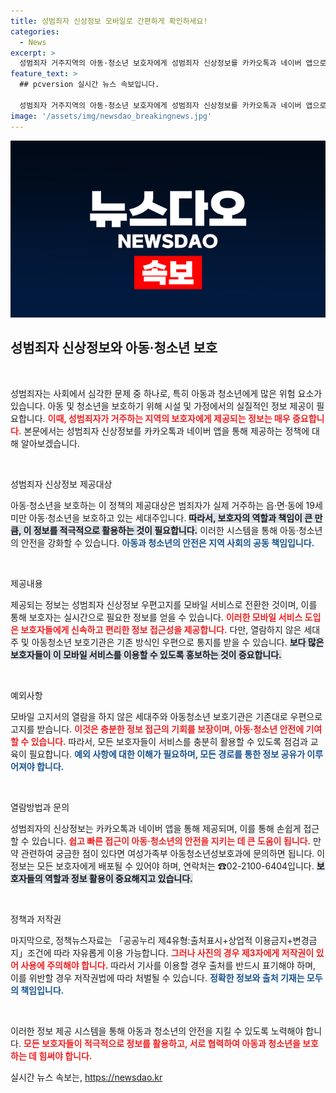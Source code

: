 ```yaml
---
title: 성범죄자 신상정보 모바일로 간편하게 확인하세요!
categories:
  - News
excerpt: >
  성범죄자 거주지역의 아동·청소년 보호자에게 성범죄자 신상정보를 카카오톡과 네이버 앱으로 제공하는 새로운 모바일 서비스가 시작됩니다. 안전한 환경을 위한 필수 정보, 지금 클릭하세요!
feature_text: >
  ## pcversion 실시간 뉴스 속보입니다.

  성범죄자 거주지역의 아동·청소년 보호자에게 성범죄자 신상정보를 카카오톡과 네이버 앱으로 제공하는 새로운 모바일 서비스가 시작됩니다. 안전한 환경을 위한 필수 정보, 지금 클릭하세요!
image: '/assets/img/newsdao_breakingnews.jpg'
---
```


<p><img src="/assets/img/newsdao_breakingnews.jpg" alt="pcversion 속보" /></p>

<h2 data-ke-size="size26">성범죄자 신상정보와 아동·청소년 보호</h2>

<p data-ke-size="size16">&nbsp;</p>

<p>성범죄자는 사회에서 심각한 문제 중 하나로, 특히 아동과 청소년에게 많은 위험 요소가 있습니다. 아동 및 청소년을 보호하기 위해 시설 및 가정에서의 실질적인 정보 제공이 필요합니다. <b><span style="color: #ee2323;">이때, 성범죄자가 거주하는 지역의 보호자에게 제공되는 정보는 매우 중요합니다.</span></b> 본문에서는 성범죄자 신상정보를 카카오톡과 네이버 앱을 통해 제공하는 정책에 대해 알아보겠습니다.</p>

<p data-ke-size="size16">&nbsp;</p>

<p>성범죄자 신상정보 제공대상</p>

<p>아동·청소년을 보호하는 이 정책의 제공대상은 범죄자가 실제 거주하는 읍·면·동에 19세 미만 아동·청소년을 보호하고 있는 세대주입니다. <b><span style="background-color: #21538527;">따라서, 보호자의 역할과 책임이 큰 만큼, 이 정보를 적극적으로 활용하는 것이 필요합니다.</span></b> 이러한 시스템을 통해 아동·청소년의 안전을 강화할 수 있습니다.  <b><span style="color: #1a5490;">아동과 청소년의 안전은 지역 사회의 공동 책임입니다.</span></b></p>

<p data-ke-size="size16">&nbsp;</p>

<p>제공내용</p>

<p>제공되는 정보는 성범죄자 신상정보 우편고지를 모바일 서비스로 전환한 것이며, 이를 통해 보호자는 실시간으로 필요한 정보를 얻을 수 있습니다. <b><span style="color: #ee2323;">이러한 모바일 서비스 도입은 보호자들에게 신속하고 편리한 정보 접근성을 제공합니다.</span></b> 다만, 열람하지 않은 세대주 및 아동청소년 보호기관은 기존 방식인 우편으로 통지를 받을 수 있습니다. <b><span style="background-color: #21538527;">보다 많은 보호자들이 이 모바일 서비스를 이용할 수 있도록 홍보하는 것이 중요합니다.</span></b></p>

<p data-ke-size="size16">&nbsp;</p>

<p>예외사항</p>

<p>모바일 고지서의 열람을 하지 않은 세대주와 아동청소년 보호기관은 기존대로 우편으로 고지를 받습니다. <b><span style="color: #ee2323;">이것은 충분한 정보 접근의 기회를 보장이며, 아동·청소년 안전에 기여할 수 있습니다.</span></b> 따라서, 모든 보호자들이 서비스를 충분히 활용할 수 있도록 점검과 교육이 필요합니다. <b><span style="color: #1a5490;">예외 사항에 대한 이해가 필요하며, 모든 경로를 통한 정보 공유가 이루어져야 합니다.</span></b></p>

<p data-ke-size="size16">&nbsp;</p>

<p>열람방법과 문의</p>

<p>성범죄자의 신상정보는 카카오톡과 네이버 앱을 통해 제공되며, 이를 통해 손쉽게 접근할 수 있습니다. <b><span style="color: #ee2323;">쉽고 빠른 접근이 아동·청소년의 안전을 지키는 데 큰 도움이 됩니다.</span></b> 만약 관련하여 궁금한 점이 있다면 여성가족부 아동청소년성보호과에 문의하면 됩니다. 이 정보는 모든 보호자에게 배포될 수 있어야 하며, 연락처는 ☎02-2100-6404입니다. <b><span style="background-color: #21538527;">보호자들의 역할과 정보 활용이 중요해지고 있습니다.</span></b></p>

<p data-ke-size="size16">&nbsp;</p>

<p>정책과 저작권</p>

<p>마지막으로, 정책뉴스자료는 「공공누리 제4유형:출처표시+상업적 이용금지+변경금지」조건에 따라 자유롭게 이용 가능합니다. <b><span style="color: #ee2323;">그러나 사진의 경우 제3자에게 저작권이 있어 사용에 주의해야 합니다.</span></b> 따라서 기사를 이용할 경우 출처를 반드시 표기해야 하며, 이를 위반할 경우 저작권법에 따라 처벌될 수 있습니다. <b><span style="color: #1a5490;">정확한 정보와 출처 기재는 모두의 책임입니다.</span></b></p>

<p data-ke-size="size16">&nbsp;</p>

<p>이러한 정보 제공 시스템을 통해 아동과 청소년의 안전을 지킬 수 있도록 노력해야 합니다. <b><span style="color: #ee2323;">모든 보호자들이 적극적으로 정보를 활용하고, 서로 협력하여 아동과 청소년을 보호하는 데 힘써야 합니다.</span></b></p>
실시간 뉴스 속보는, <a href="https://newsdao.kr" rel="dofollow">https://newsdao.kr</a>


